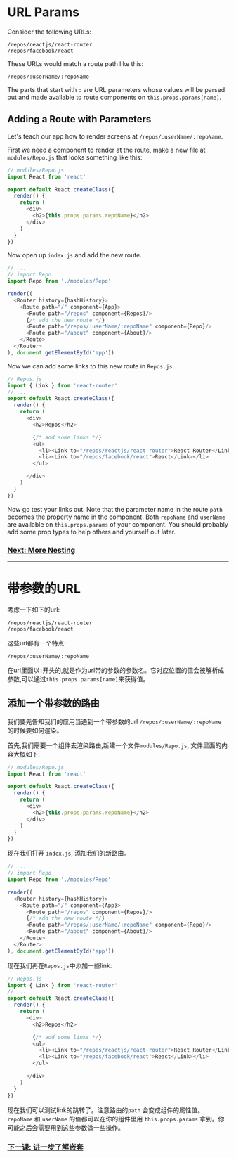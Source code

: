 # URL Params

Consider the following URLs:

```
/repos/reactjs/react-router
/repos/facebook/react
```

These URLs would match a route path like this:

```
/repos/:userName/:repoName
```

The parts that start with `:` are URL parameters whose values will be
parsed out and made available to route components on
`this.props.params[name]`.

## Adding a Route with Parameters

Let's teach our app how to render screens at `/repos/:userName/:repoName`.

First we need a component to render at the route, make a new file at
`modules/Repo.js` that looks something like this:

```js
// modules/Repo.js
import React from 'react'

export default React.createClass({
  render() {
    return (
      <div>
        <h2>{this.props.params.repoName}</h2>
      </div>
    )
  }
})
```

Now open up `index.js` and add the new route.

```js
// ...
// import Repo
import Repo from './modules/Repo'

render((
  <Router history={hashHistory}>
    <Route path="/" component={App}>
      <Route path="/repos" component={Repos}/>
      {/* add the new route */}
      <Route path="/repos/:userName/:repoName" component={Repo}/>
      <Route path="/about" component={About}/>
    </Route>
  </Router>
), document.getElementById('app'))
```

Now we can add some links to this new route in `Repos.js`.

```js
// Repos.js
import { Link } from 'react-router'
// ...
export default React.createClass({
  render() {
    return (
      <div>
        <h2>Repos</h2>

        {/* add some links */}
        <ul>
          <li><Link to="/repos/reactjs/react-router">React Router</Link></li>
          <li><Link to="/repos/facebook/react">React</Link></li>
        </ul>

      </div>
    )
  }
})
```

Now go test your links out. Note that the parameter name in the route
`path` becomes the property name in the component. Both `repoName` and
`userName` are available on `this.props.params` of your component. You
should probably add some prop types to help others and yourself out
later.


### [Next: More Nesting](../07-more-nesting/)

---

# 带参数的URL

考虑一下如下的url:

```
/repos/reactjs/react-router
/repos/facebook/react
```

这些url都有一个特点:

```
/repos/:userName/:repoName
```

在url里面以`:`开头的,就是作为url带的参数的参数名。它对应位置的值会被解析成参数,可以通过`this.props.params[name]`来获得值。

## 添加一个带参数的路由

我们要先告知我们的应用当遇到一个带参数的url `/repos/:userName/:repoName` 的时候要如何渲染。

首先,我们需要一个组件去渲染路由,新建一个文件`modules/Repo.js`, 文件里面的内容大概如下:

```js
// modules/Repo.js
import React from 'react'

export default React.createClass({
  render() {
    return (
      <div>
        <h2>{this.props.params.repoName}</h2>
      </div>
    )
  }
})
```

现在我们打开 `index.js`, 添加我们的新路由。
 
```js
// ...
// import Repo
import Repo from './modules/Repo'

render((
  <Router history={hashHistory}>
    <Route path="/" component={App}>
      <Route path="/repos" component={Repos}/>
      {/* add the new route */}
      <Route path="/repos/:userName/:repoName" component={Repo}/>
      <Route path="/about" component={About}/>
    </Route>
  </Router>
), document.getElementById('app'))
```

现在我们再在`Repos.js`中添加一些link:

```js
// Repos.js
import { Link } from 'react-router'
// ...
export default React.createClass({
  render() {
    return (
      <div>
        <h2>Repos</h2>

        {/* add some links */}
        <ul>
          <li><Link to="/repos/reactjs/react-router">React Router</Link></li>
          <li><Link to="/repos/facebook/react">React</Link></li>
        </ul>

      </div>
    )
  }
})
```

现在我们可以测试link的跳转了。注意路由的`path` 会变成组件的属性值。`repoName` 和 `userName` 的值都可以在你的组件里用 `this.props.params` 拿到。你可能之后会需要用到这些参数做一些操作。

### [下一课: 进一步了解嵌套](../07-more-nesting/)

